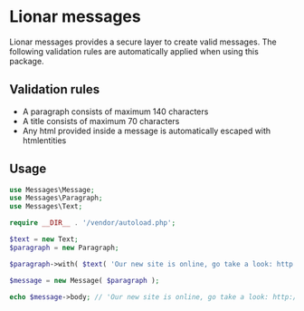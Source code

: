 # Lionar messages

Lionar messages provides a secure layer to create valid messages. The following validation rules are automatically applied when using this package.

## Validation rules

- A paragraph consists of maximum 140 characters
- A title consists of maximum 70 characters
- Any html provided inside a message is automatically escaped with htmlentities

## Usage

```php
use Messages\Message;
use Messages\Paragraph;
use	Messages\Text;

require __DIR__ . '/vendor/autoload.php';

$text = new Text;
$paragraph = new Paragraph;

$paragraph->with( $text( 'Our new site is online, go take a look: http://eyedouble.nl' ) );

$message = new Message( $paragraph );

echo $message->body; // 'Our new site is online, go take a look: http://eyedouble.nl'
```